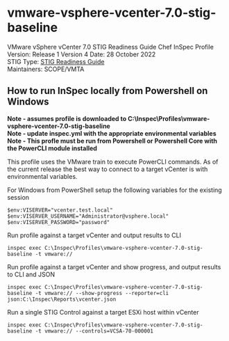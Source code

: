 # vmware-vsphere-vcenter-7.0-stig-baseline
VMware vSphere vCenter 7.0 STIG Readiness Guide Chef InSpec Profile  
Version: Release 1 Version 4 Date: 28 October 2022  
STIG Type: [STIG Readiness Guide](https://confluence.eng.vmware.com/pages/viewpage.action?pageId=1231779155)  
Maintainers: SCOPE/VMTA  

## How to run InSpec locally from Powershell on Windows

**Note - assumes profile is downloaded to C:\Inspec\Profiles\vmware-vsphere-vcenter-7.0-stig-baseline**  
**Note - update inspec.yml with the appropriate environmental variables**  
**Note - This profle must be run from Powershell or Powershell Core with the PowerCLI module installed**  

This profile uses the VMware train to execute PowerCLI commands.  As of the current release the best way to connect to a target vCenter is with environmental variables.

For Windows from PowerShell setup the following variables for the existing session
```
$env:VISERVER="vcenter.test.local"
$env:VISERVER_USERNAME="Administrator@vsphere.local"
$env:VISERVER_PASSWORD="password"
```

Run profile against a target vCenter and output results to CLI
```
inspec exec C:\Inspec\Profiles\vmware-vsphere-vcenter-7.0-stig-baseline -t vmware://
```

Run profile against a target vCenter and show progress, and output results to CLI and JSON
```
inspec exec C:\Inspec\Profiles\vmware-vsphere-vcenter-7.0-stig-baseline -t vmware:// --show-progress --reporter=cli json:C:\Inspec\Reports\vcenter.json
```

Run a single STIG Control against a target ESXi host within vCenter
```
inspec exec C:\Inspec\Profiles\vmware-vsphere-vcenter-7.0-stig-baseline -t vmware:// --controls=VCSA-70-000001
```